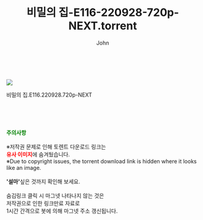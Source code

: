 ﻿---
layout: post
title:  "    비밀의 집-E116-220928-720p-NEXT.torrent"
author: John
categories: [ 드라마 ]
tags: [  ]
image: https://torrentrj55.com/uploadfile/full/64ae7056bad804bc2c66b32ccadb09e1d7aae66d.jpg 
description: "    비밀의 집-E116-220928-720p-NEXT torrent 정보 공유"
toc: true
toc_sticky: true
---

<br>
<p><img src="https://torrentrj55.com/uploadfile/full/64ae7056bad804bc2c66b32ccadb09e1d7aae66d.jpg"/></p>
 비밀의 집.E116.220928.720p-NEXT  
    
<br><br><br>
<p data-ke-size="size16"><b><span style="color: green;">주의사항</span></b><br /><br />※저작권 문제로 인해 토렌트 다운로드 링크는<br /><b><span style="color: red;">유사 이미지</span></b>에 숨겨뒀습니다.<br />※Due to copyright issues, the torrent download link is hidden where it looks like an image.<br /><br /><b>'설마'</b>싶은 것까지 확인해 보세요.<br /><br />숨김링크 클릭 시 마그넷 나타나지 않는 것은<br />저작권으로 인한 링크만료 자료로<br />1시간 간격으로 봇에 의해 마그넷 주소 갱신됩니다.</p>
